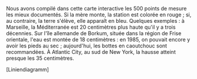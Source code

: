 Nous avons compilé dans cette carte interactive les 500 points de mesure les mieux documentés. Si la mère monte, la station est colorée en rouge ; si, au contraire, la terre s'élève, elle apparaît en bleu. Quelques exemples : à Marseille, la Méditerranée est 20 centimètres plus haute qu'il y a trois décennies. Sur l'île allemande de Borkum, située dans la région de Frise orientale, l'eau est montée de 18 centimètres : en 1985, on pouvait encore y avoir les pieds au sec ; aujourd'hui, les bottes en caoutchouc sont recommandées. À Atlantic City, au sud de New York, la hausse atteint presque les 35 centimètres.

[Liniendiagramm]


